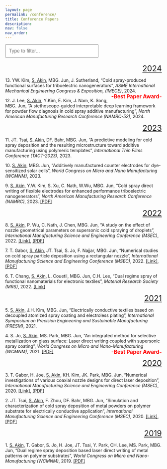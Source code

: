 ```yaml
---
layout: page
permalink: /conference/
title: Conference Papers
description: 
nav: false
nav_order: 
---
```

<!-- _pages/conference.md -->

<!-- Type-to-Filter Bar at the top -->
<input type="text" id="filterInput" placeholder="Type to filter..." style="width: 300px; padding: 10px; margin-bottom: 20px; font-size: 16px; display: block;">

<style>
  .year {
    text-align: right;
    font-size: 1.8em;
    margin-bottom: 5px;
    text-decoration: underline;
  }
</style>

<!-- Wrap ALL CONTENT inside pubList -->
<div id="pubList">

<div style="text-align: right;">
  <span class="year">2024</span>
</div>

<p>13. YW. Kim, <u>S. Akin</u>, MBG. Jun, J. Sutherland, “Cold spray-produced functional surfaces for triboelectric nanogenerators”, <i>ASME International Mechanical Engineering Congress & Exposition, (IMECE)</i>, 2024. <span style="float: right; font-size: 17px; color: red; font-weight: bold;">-Best Paper Award-</span></p>

<p>12. J. Lee, <u>S. Akin</u>, Y.Kim, E. Kim, J. Nam, K. Song, MBG. Jun, “A stethoscope-guided interpretable deep learning framework for powder flow diagnosis in cold spray additive manufacturing”, <i>North American Manufacturing Research Conference (NAMRC-52)</i>, 2024.</p>

<div style="text-align: right;">
  <span class="year">2023</span>
</div>

<p>11. JT. Tsai, <u>S. Akin</u>, DF. Bahr, MBG. Jun, “A predictive modeling for cold spray deposition and the resulting microstructure toward additive manufacturing using polymeric templates”, <i>International Thin Films Conference (TACT-2023)</i>, 2023.</p>

<p>10. <u>S. Akin</u>, MBG. Jun, “Additively manufactured counter electrodes for dye-sensitized solar cells”, <i>World Congress on Micro and Nano Manufacturing (WCMNM)</i>, 2023.</p>

<p>9. <u>S. Akin</u>, Y.W. Kim, S. Xu, C. Nath, W.Wu, MBG. Jun, “Cold spray direct writing of flexible electrodes for enhanced performance triboelectric nanogenerators”, <i>North American Manufacturing Research Conference (NAMRC)</i>, 2023. <span style="font-size: 14px;"> <a href="https://semi-lab.github.io/assets/pdf/JMP_1.pdf">[PDF]</a></span></p>

<div style="text-align: right;">
  <span class="year">2022</span>
</div>

<p>8. <u>S. Akin</u>, P. Wu, C. Nath, J. Chen, MBG. Jun, “A study on the effect of nozzle geometrical parameters on supersonic cold spraying of droplets”, <i>International Manufacturing Science and Engineering Conference (MSEC)</i>, 2022. <a href="https://asmedigitalcollection.asme.org/MSEC/proceedings-abstract/MSEC2022/85802/V001T07A019/1146883">[Link]</a>, <a href="https://semi-lab.github.io/assets/pdf/MSEC1.pdf">[PDF]</a></p>

<p>7. T. Gabor, <u>S. Akin</u>, JT. Tsai, S. Jo, F. Najjar, MBG. Jun, “Numerical studies on cold spray particle deposition using a rectangular nozzle”, <i>International Manufacturing Science and Engineering Conference (MSEC)</i>, 2022. <a href="https://asmedigitalcollection.asme.org/MSEC/proceedings/MSEC2022/85802/V001T01A029/1146942">[Link]</a>, <a href="https://semi-lab.github.io/assets/pdf/MSEC_2.pdf">[PDF]</a></p>

<p>6. T. Chang, <u>S. Akin</u>, L. Couetil, MBG. Jun, C.H. Lee, “Dual regime spray of functional nanomaterials for electronic textiles”, <i>Material Research Society (MRS)</i>, 2022. <a href="https://www.mrs.org/meetings-events/presentation/2022_mrs_spring_meeting/2022_mrs_spring_meeting-3670815">[Link]</a></p>

<div style="text-align: right;">
  <span class="year">2021</span>
</div>

<p>5. <u>S. Akin</u>, J.H. Kim, MBG. Jun, “Electrically conductive textiles based on decoupled atomized spray coating and electroless plating”, <i>International Symposium on Precision Engineering and Sustainable Manufacturing (PRESM)</i>, 2021.</p>

<p>4. S. Jo, <u>S. Akin</u>, MS. Park, MBG. Jun, “An integrated method for selective metallization on glass surface: Laser direct writing coupled with supersonic spray coating”, <i>World Congress on Micro and Nano-Manufacturing (WCMNM)</i>, 2021. <a href="https://semi-lab.github.io/assets/pdf/WCMNM_2021.pdf">[PDF]</a> <span style="float: right; font-size: 17px; color: red; font-weight: bold;">-Best Paper Award-</span></p>

<div style="text-align: right;">
  <span class="year">2020</span>
</div>

<p>3. T. Gabor, H. Joe, <u>S. Akin</u>, KH. Kim, JK. Park, MBG. Jun, “Numerical investigations of various coaxial nozzle designs for direct laser deposition”, <i>International Manufacturing Science and Engineering Conference (MSEC)</i>, 2020. <a href="https://asmedigitalcollection.asme.org/MSEC/proceedings-abstract/MSEC2020/84263/V002T06A025/1095659">[Link]</a>, <a href="https://semi-lab.github.io/assets/pdf/MSEC_2020.pdf">[PDF]</a></p>

<p>2. JT. Tsai, <u>S. Akin</u>, F. Zhou, DF. Bahr, MBG. Jun, “Simulation and characterization of cold spray deposition of metal powders on polymer substrate for electrically conductive application”, <i>International Manufacturing Science and Engineering Conference (MSEC)</i>, 2020. <a href="https://asmedigitalcollection.asme.org/MSEC/proceedings-abstract/MSEC2020/84263/V002T06A026/1095668">[Link]</a>, <a href="https://semi-lab.github.io/assets/pdf/MSEC_3.pdf">[PDF]</a></p>

<div style="text-align: right;">
  <span class="year">2019</span>
</div>

<p>1. <u>S. Akin</u>, T. Gabor, S. Jo, H. Joe, JT. Tsai, Y. Park, CH. Lee, MS. Park, MBG. Jun, “Dual regime spray deposition based laser direct writing of metal patterns on polymer substrates”, <i>World Congress on Micro and Nano-Manufacturing (WCMNM)</i>, 2019. <a href="https://semi-lab.github.io/assets/pdf/WCMNM_2019.pdf">[PDF]</a></p>

</div> <!-- End of pubList -->

<!-- JavaScript for Filtering -->
<script>
document.addEventListener('DOMContentLoaded', function () {
  const filterInput = document.getElementById('filterInput');
  const pubList = document.getElementById('pubList');

  filterInput.addEventListener('keyup', function() {
    const filter = filterInput.value.toLowerCase();
    const items = pubList.querySelectorAll('p, div.year');

    items.forEach(function(item) {
      const text = item.textContent || item.innerText;
      if (text.toLowerCase().includes(filter)) {
        item.style.display = '';
      } else {
        item.style.display = 'none';
      }
    });
  });
});
</script>